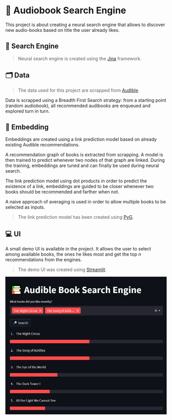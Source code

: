 # 📖 Audiobook Search Engine

This project is about creating a neural search engine that allows to discover new audio-books based on title the user already likes.

## 🔎 Search Engine 

> Neural search engine is created using the [Jina](https://jina.ai/) framework.

## 🗂️ Data 

> The data used for this project are scrapped from [Audible](audible.com).

Data is scrapped using a Breadth First Search strategy: from a starting point (random audiobook), all recommended audibooks are enqueued and explored turn in turn.

## 📃 Embedding 

Embeddings are created using a link prediction model based on already existing Audible recommendations.

A recommendation graph of books is extracted from scrapping. A model is then trained to predict whenever two nodes of that graph are linked. During the training, embeddings are tuned and can finally be used during neural search.

The link prediction model using dot products in order to predict the existence of a link, embeddings are guided to be closer whenever two books should be recommended and farther when not.

A naive approach of averaging is used in order to allow multiple books to be selected as inputs.

> The link prediction model has been created using [PyG](https://pytorch-geometric.readthedocs.io/en/latest/).

## 💻 UI

A small demo UI is available in the project. It allows the user to select among available books, the ones he likes most and get the top *n* recommendations from the engines.

> The demo UI was created using [Streamlit](https://streamlit.io/).

![](UI_example.png)